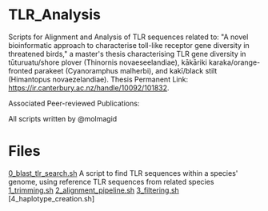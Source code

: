 # TLR_Analysis
Scripts for Alignment and Analysis of TLR sequences related to:
"A novel bioinformatic approach to characterise toll-like receptor gene diversity in threatened birds,"
a master's thesis characterising TLR gene diversity in tūturuatu/shore plover (Thinornis novaeseelandiae), 
kākāriki karaka/orange-fronted parakeet (Cyanoramphus malherbi), and kakī/black stilt (Himantopus novaezelandiae).
Thesis Permanent Link: https://ir.canterbury.ac.nz/handle/10092/101832.

Associated Peer-reviewed Publications:

All scripts written by @molmagid

# Files
[0_blast_tlr_search.sh](https://github.com/molmagid/TLR_Analysis/blob/main/0_blast_tlr_search.sh)
A script to find TLR sequences within a species' genome, using reference TLR sequences from related species
[1_trimming.sh](https://github.com/molmagid/TLR_Analysis/blob/main/1_trimming.sh)
[2_alignment_pipeline.sh](https://github.com/molmagid/TLR_Analysis/blob/15b320d9862f74d9636d6c373cdf5c702a46857a/2_alignment_pipeline.sh)
[3_filtering.sh](https://github.com/molmagid/TLR_Analysis/blob/main/3_filtering.sh)
[4_haplotype_creation.sh]


